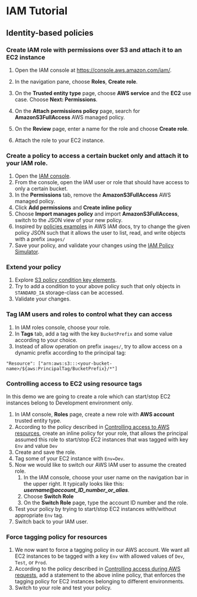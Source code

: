 # IAM Tutorial

## Identity-based policies

### Create IAM role with permissions over S3 and attach it to an EC2 instance


1. Open the IAM console at [https://console\.aws\.amazon\.com/iam/](https://console.aws.amazon.com/iam/)\.

2. In the navigation pane, choose **Roles**, **Create role**\.

3. On the **Trusted entity type** page, choose **AWS service** and the **EC2** use case\. Choose **Next: Permissions**\.

4. On the **Attach permissions policy** page, search for **AmazonS3FullAccess** AWS managed policy\.

5. On the **Review** page, enter a name for the role and choose **Create role**\.
6. Attach the role to your EC2 instance. 


### Create a policy to access a certain bucket only and attach it to your IAM role.

1. Open the [IAM console](https://console.aws.amazon.com/iam/).
2. From the console, open the IAM user or role that should have access to only a certain bucket.
3. In the **Permissions** tab, remove the **AmazonS3FullAccess** AWS managed policy.
4. Click **Add permissions** and **Create inline policy**
5. Choose **Import manages policy** and import **AmazonS3FullAccess**, switch to the JSON view of your new policy.
6. Inspired by [policies examples](https://docs.aws.amazon.com/IAM/latest/UserGuide/access_policies_examples.html) in AWS IAM docs, try to change the given policy JSON such that it allows the user to list, read, and write objects with a prefix `images/`
7. Save your policy, and validate your changes using the [IAM Policy Simulator](https://policysim.aws.amazon.com/).

### Extend your policy

1. Explore [S3 policy condition key elements](https://docs.aws.amazon.com/AmazonS3/latest/userguide/amazon-s3-policy-keys.html).
2. Try to add a condition to your above policy such that only objects in `STANDARD_IA` storage-class can be accessed. 
3. Validate your changes.

### Tag IAM users and roles to control what they can access

1. In IAM roles console, choose your role.
2. In **Tags** tab, add a tag with the key `BucketPrefix` and some value according to your choice.
3. Instead of allow operation on prefix `images/`, try to allow access on a dynamic prefix according to the principal tag:
```text
"Resource": ["arn:aws:s3:::<your-bucket-name>/${aws:PrincipalTag/BucketPrefix}/*"]
```

### Controlling access to EC2 using resource tags

In this demo we are going to create a role which can start/stop EC2 instances belong to Development environment only.

1. In IAM console, **Roles** page, create a new role with **AWS account** trusted entity type.
2. According to the policy described in [Controlling access to AWS resources](https://docs.aws.amazon.com/IAM/latest/UserGuide/access_tags.html#access_tags_control-resources), create an inline policy for your role, that allows the principal assumed this role to start/stop EC2 instances that was tagged
   with key `Env` and value `Dev`
3. Create and save the role.
4. Tag some of your EC2 instance with `Env=Dev`.
5. Now we would like to switch our AWS IAM user to assume the created role. 
   1. In the IAM console, choose your user name on the navigation bar in the upper right\. It typically looks like this: ***username*@*account\_ID\_number\_or\_alias***\.
   2. Choose **Switch Role**
   3. On the **Switch Role** page, type the account ID number and the role.
6. Test your policy by trying to start/stop EC2 instances with/without appropriate `Env` tag.
7. Switch back to your IAM user. 

### Force tagging policy for resources

1. We now want to force a tagging policy in our AWS account. We want all EC2 instances to be tagged with a key `Env` with allowed values of `Dev`, `Test`, or `Prod`.
2. According to the policy described in [Controlling access during AWS requests](https://docs.aws.amazon.com/IAM/latest/UserGuide/access_tags.html#access_tags_control-requests), add a statement to the above inline policy, that enforces the tagging policy for EC2 instances belonging to different environments. 
3. Switch to your role and test your policy. 
